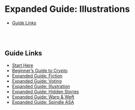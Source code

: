 # Expanded Guide: Illustrations

- [Guide Links](#guide-links)

<br>
<br>

## Guide Links

- [Start Here](/start-here.md)
- [Beginner’s Guide to Crypto](/crypto.md)
- [Expanded Guide: Fiction](/fiction.md)
- [Expanded Guide: Voting](/voting.md)
- [Expanded Guide: Illustration](/illustrations.md)
- [Expanded Guide: Hidden Stories](/hidden-stories.md)
- [Expanded Guide: Warp & Weft](/warp-and-weft.md)
- [Expanded Guide: Spindle ASA](/spindle.md)
